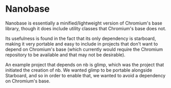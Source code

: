 # Nanobase

Nanobase is essentially a minified/lightweight version of Chromium's base
library, though it does include utility classes that Chromium's base does not.

Its usefulness is found in the fact that its only dependency is starboard,
making it very portable and easy to include in projects that don't want
to depend on Chromium's base (which currently would require the Chromium
repository to be available and that may not be desirable).

An example project that depends on nb is glimp, which was the project that
initiated the creation of nb.  We wanted glimp to be portable alongside
Starboard, and so in order to enable that, we wanted to avoid a dependency
on Chromium's base.
